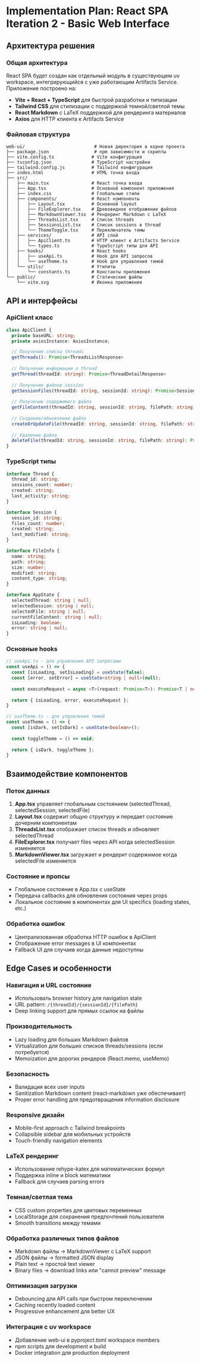 # Implementation Plan: React SPA Iteration 2 - Basic Web Interface

## Архитектура решения

### Общая архитектура
React SPA будет создан как отдельный модуль в существующем uv workspace, интегрирующийся с уже работающим Artifacts Service. Приложение построено на:
- **Vite + React + TypeScript** для быстрой разработки и типизации
- **Tailwind CSS** для стилизации с поддержкой темной/светлой темы
- **React Markdown** с LaTeX поддержкой для рендеринга материалов
- **Axios** для HTTP клиента к Artifacts Service

### Файловая структура
```
web-ui/                          # Новая директория в корне проекта
├── package.json                 # npm зависимости и скрипты
├── vite.config.ts              # Vite конфигурация
├── tsconfig.json               # TypeScript настройки
├── tailwind.config.js          # Tailwind конфигурация
├── index.html                  # HTML точка входа
├── src/
│   ├── main.tsx                # React точка входа
│   ├── App.tsx                 # Основной компонент приложения
│   ├── index.css               # Глобальные стили
│   ├── components/             # React компоненты
│   │   ├── Layout.tsx          # Основной layout
│   │   ├── FileExplorer.tsx    # Древовидное отображение файлов
│   │   ├── MarkdownViewer.tsx  # Рендеринг Markdown с LaTeX
│   │   ├── ThreadsList.tsx     # Список threads
│   │   ├── SessionsList.tsx    # Список sessions в thread
│   │   └── ThemeToggle.tsx     # Переключатель темы
│   ├── services/               # API слой
│   │   ├── ApiClient.ts        # HTTP клиент к Artifacts Service
│   │   └── types.ts            # TypeScript типы для API
│   ├── hooks/                  # React hooks
│   │   ├── useApi.ts           # Hook для API запросов
│   │   └── useTheme.ts         # Hook для управления темой
│   └── utils/                  # Утилиты
│       └── constants.ts        # Константы приложения
└── public/                     # Статические файлы
    └── vite.svg                # Иконка приложения
```

## API и интерфейсы

### ApiClient класс
```typescript
class ApiClient {
  private baseURL: string;
  private axiosInstance: AxiosInstance;

  // Получение списка threads
  getThreads(): Promise<ThreadsListResponse>
  
  // Получение информации о thread
  getThread(threadId: string): Promise<ThreadDetailResponse>
  
  // Получение файлов session
  getSessionFiles(threadId: string, sessionId: string): Promise<SessionFilesResponse>
  
  // Получение содержимого файла
  getFileContent(threadId: string, sessionId: string, filePath: string): Promise<string>
  
  // Создание/обновление файла
  createOrUpdateFile(threadId: string, sessionId: string, filePath: string, content: string): Promise<FileOperationResponse>
  
  // Удаление файла
  deleteFile(threadId: string, sessionId: string, filePath: string): Promise<FileOperationResponse>
}
```

### TypeScript типы
```typescript
interface Thread {
  thread_id: string;
  sessions_count: number;
  created: string;
  last_activity: string;
}

interface Session {
  session_id: string;
  files_count: number;
  created: string;
  last_modified: string;
}

interface FileInfo {
  name: string;
  path: string;
  size: number;
  modified: string;
  content_type: string;
}

interface AppState {
  selectedThread: string | null;
  selectedSession: string | null;
  selectedFile: string | null;
  currentFileContent: string | null;
  isLoading: boolean;
  error: string | null;
}
```

### Основные hooks
```typescript
// useApi.ts - для управления API запросами
const useApi = () => {
  const [isLoading, setIsLoading] = useState(false);
  const [error, setError] = useState<string | null>(null);
  
  const executeRequest = async <T>(request: Promise<T>): Promise<T | null>;
  
  return { isLoading, error, executeRequest };
}

// useTheme.ts - для управления темой
const useTheme = () => {
  const [isDark, setIsDark] = useState<boolean>();
  
  const toggleTheme = () => void;
  
  return { isDark, toggleTheme };
}
```

## Взаимодействие компонентов

### Поток данных
1. **App.tsx** управляет глобальным состоянием (selectedThread, selectedSession, selectedFile)
2. **Layout.tsx** содержит общую структуру и передает состояние дочерним компонентам
3. **ThreadsList.tsx** отображает список threads и обновляет selectedThread
4. **FileExplorer.tsx** получает files через API когда selectedSession изменяется
5. **MarkdownViewer.tsx** загружает и рендерит содержимое когда selectedFile изменяется

### Состояние и пропсы
- Глобальное состояние в App.tsx с useState
- Передача callbacks для обновления состояния через props
- Локальное состояние в компонентах для UI specifics (loading states, etc.)

### Обработка ошибок
- Централизованная обработка HTTP ошибок в ApiClient
- Отображение error messages в UI компонентах
- Fallback UI для случаев когда данные недоступны

## Edge Cases и особенности

### Навигация и URL состояние
- Использовать browser history для navigation state
- URL pattern: `/{threadId}/{sessionId}/{filePath}`
- Deep linking support для прямых ссылок на файлы

### Производительность
- Lazy loading для больших Markdown файлов
- Virtualization для больших списков threads/sessions (если потребуется)
- Мemoization для дорогих рендеров (React.memo, useMemo)

### Безопасность
- Валидация всех user inputs
- Sanitization Markdown content (react-markdown уже обеспечивает)
- Proper error handling для предотвращения information disclosure

### Responsive дизайн
- Mobile-first approach с Tailwind breakpoints
- Collapsible sidebar для мобильных устройств
- Touch-friendly navigation elements

### LaTeX рендеринг
- Использование rehype-katex для математических формул
- Поддержка inline и block математики
- Fallback для случаев parsing errors

### Темная/светлая тема
- CSS custom properties для цветовых переменных
- LocalStorage для сохранения предпочтений пользователя
- Smooth transitions между темами

### Обработка различных типов файлов
- Markdown файлы → MarkdownViewer с LaTeX support
- JSON файлы → formatted JSON display
- Plain text → простой text viewer
- Binary files → download links или "cannot preview" message

### Оптимизация загрузки
- Debouncing для API calls при быстром переключении
- Caching recently loaded content
- Progressive enhancement для better UX

### Интеграция с uv workspace
- Добавление web-ui в pyproject.toml workspace members
- npm scripts для development и build
- Docker integration для production deployment